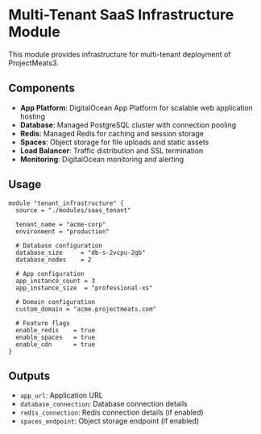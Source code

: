# Multi-Tenant SaaS Infrastructure Module

This module provides infrastructure for multi-tenant deployment of ProjectMeats3.

## Components

- **App Platform**: DigitalOcean App Platform for scalable web application hosting
- **Database**: Managed PostgreSQL cluster with connection pooling
- **Redis**: Managed Redis for caching and session storage  
- **Spaces**: Object storage for file uploads and static assets
- **Load Balancer**: Traffic distribution and SSL termination
- **Monitoring**: DigitalOcean monitoring and alerting

## Usage

```hcl
module "tenant_infrastructure" {
  source = "./modules/saas_tenant"
  
  tenant_name = "acme-corp"
  environment = "production"
  
  # Database configuration
  database_size     = "db-s-2vcpu-2gb"
  database_nodes    = 2
  
  # App configuration
  app_instance_count = 3
  app_instance_size  = "professional-xs"
  
  # Domain configuration
  custom_domain = "acme.projectmeats.com"
  
  # Feature flags
  enable_redis    = true
  enable_spaces   = true
  enable_cdn      = true
}
```

## Outputs

- `app_url`: Application URL
- `database_connection`: Database connection details
- `redis_connection`: Redis connection details (if enabled)
- `spaces_endpoint`: Object storage endpoint (if enabled)